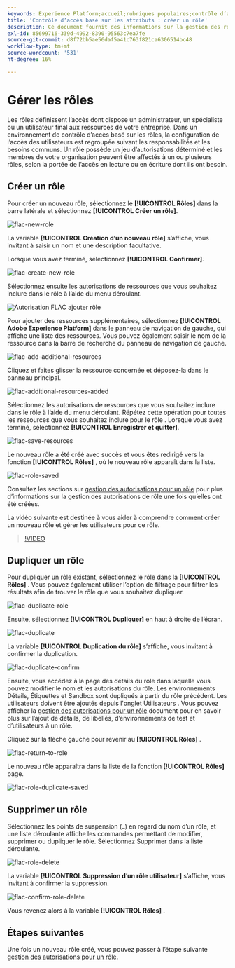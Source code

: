 ```yaml
---
keywords: Experience Platform;accueil;rubriques populaires;contrôle d’accès;contrôle d’accès basé sur les attributs;ABAC
title: 'Contrôle d’accès basé sur les attributs : créer un rôle'
description: Ce document fournit des informations sur la gestion des rôles par le biais de l’interface Autorisations dans Adobe Experience Cloud.
exl-id: 85699716-339d-4992-8390-95563c7ea7fe
source-git-commit: d8f72bb5ae56daf5a41c763f821ca6306514bc48
workflow-type: tm+mt
source-wordcount: '531'
ht-degree: 16%

---
```


# Gérer les rôles

Les rôles définissent l’accès dont dispose un administrateur, un spécialiste ou un utilisateur final aux ressources de votre entreprise. Dans un environnement de contrôle d’accès basé sur les rôles, la configuration de l’accès des utilisateurs est regroupée suivant les responsabilités et les besoins communs. Un rôle possède un jeu d’autorisations déterminé et les membres de votre organisation peuvent être affectés à un ou plusieurs rôles, selon la portée de l’accès en lecture ou en écriture dont ils ont besoin.

## Créer un rôle

Pour créer un nouveau rôle, sélectionnez le **[!UICONTROL Rôles]** dans la barre latérale et sélectionnez **[!UICONTROL Créer un rôle]**.

![flac-new-role](../../images/flac-ui/flac-new-role.png)

La variable **[!UICONTROL Création d’un nouveau rôle]** s’affiche, vous invitant à saisir un nom et une description facultative.

Lorsque vous avez terminé, sélectionnez **[!UICONTROL Confirmer]**.

![flac-create-new-role](../../images/flac-ui/flac-create-new-role.png)

Sélectionnez ensuite les autorisations de ressources que vous souhaitez inclure dans le rôle à l’aide du menu déroulant.

![Autorisation FLAC ajouter rôle](../../images/flac-ui/flac-add-role-permission.png)

Pour ajouter des ressources supplémentaires, sélectionnez **[!UICONTROL Adobe Experience Platform]** dans le panneau de navigation de gauche, qui affiche une liste des ressources. Vous pouvez également saisir le nom de la ressource dans la barre de recherche du panneau de navigation de gauche.

![flac-add-additional-resources](../../images/flac-ui/flac-add-additional-resources.png)

Cliquez et faites glisser la ressource concernée et déposez-la dans le panneau principal.

![flac-additional-resources-added](../../images/flac-ui/flac-additional-resources-added.png)

Sélectionnez les autorisations de ressources que vous souhaitez inclure dans le rôle à l’aide du menu déroulant. Répétez cette opération pour toutes les ressources que vous souhaitez inclure pour le rôle . Lorsque vous avez terminé, sélectionnez **[!UICONTROL Enregistrer et quitter]**.

![flac-save-resources](../../images/flac-ui/flac-save-resources.png)

Le nouveau rôle a été créé avec succès et vous êtes redirigé vers la fonction **[!UICONTROL Rôles]** , où le nouveau rôle apparaît dans la liste.

![flac-role-saved](../../images/flac-ui/flac-role-saved.png)

Consultez les sections sur [gestion des autorisations pour un rôle](#manage-permissions-for-a-role) pour plus d’informations sur la gestion des autorisations de rôle une fois qu’elles ont été créées.

La vidéo suivante est destinée à vous aider à comprendre comment créer un nouveau rôle et gérer les utilisateurs pour ce rôle.

>[!VIDEO](https://video.tv.adobe.com/v/336081/?learn=on)

## Dupliquer un rôle

Pour dupliquer un rôle existant, sélectionnez le rôle dans la **[!UICONTROL Rôles]** . Vous pouvez également utiliser l’option de filtrage pour filtrer les résultats afin de trouver le rôle que vous souhaitez dupliquer.

![flac-duplicate-role](../../images/flac-ui/flac-duplicate-role.png)

Ensuite, sélectionnez **[!UICONTROL Dupliquer]** en haut à droite de l’écran.

![flac-duplicate](../../images/flac-ui/flac-duplicate.png)

La variable **[!UICONTROL Duplication du rôle]** s’affiche, vous invitant à confirmer la duplication.

![flac-duplicate-confirm](../../images/flac-ui/flac-duplicate-confirm.png)

Ensuite, vous accédez à la page des détails du rôle dans laquelle vous pouvez modifier le nom et les autorisations du rôle. Les environnements Détails, Étiquettes et Sandbox sont dupliqués à partir du rôle précédent. Les utilisateurs doivent être ajoutés depuis l&#39;onglet Utilisateurs . Vous pouvez afficher la [gestion des autorisations pour un rôle](permissions.md) document pour en savoir plus sur l’ajout de détails, de libellés, d’environnements de test et d’utilisateurs à un rôle.

Cliquez sur la flèche gauche pour revenir au **[!UICONTROL Rôles]** .

![flac-return-to-role](../../images/flac-ui/flac-return-to-roles.png)

Le nouveau rôle apparaîtra dans la liste de la fonction **[!UICONTROL Rôles]** page.

![flac-role-duplicate-saved](../../images/flac-ui/flac-role-duplicate-saved.png)

## Supprimer un rôle

Sélectionnez les points de suspension (`…`) en regard du nom d’un rôle, et une liste déroulante affiche les commandes permettant de modifier, supprimer ou dupliquer le rôle. Sélectionnez Supprimer dans la liste déroulante.

![flac-role-delete](../../images/flac-ui/flac-role-delete.png)

La variable **[!UICONTROL Suppression d’un rôle utilisateur]** s’affiche, vous invitant à confirmer la suppression.

![flac-confirm-role-delete](../../images/flac-ui/flac-confirm-role-delete.png)

Vous revenez alors à la variable **[!UICONTROL Rôles]** .

## Étapes suivantes

Une fois un nouveau rôle créé, vous pouvez passer à l’étape suivante [gestion des autorisations pour un rôle](permissions.md).
